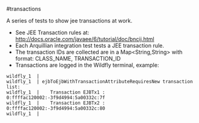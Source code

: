#transactions

A series of tests to show jee transactions at work.
 * See JEE Transaction rules at: http://docs.oracle.com/javaee/6/tutorial/doc/bncij.html
 * Each Arquillian integration test tests a JEE transaction rule.
 * The transaction IDs are collected are in a Map&lt;String,String&gt; with format: CLASS_NAME, TRANSACTION_ID
 * Transactions are logged in the Wildfly terminal, example:
 ``` 
 wildfly_1  | 
 wildfly_1  | ejbToEjbWithTransactionAttributeRequiresNew transaction list:
 wildfly_1  |    Transaction EJBTx1 : 0:ffffac120002:-3f9d4994:5a00332c:7f
 wildfly_1  |    Transaction EJBTx2 : 0:ffffac120002:-3f9d4994:5a00332c:80
 wildfly_1  | 
```